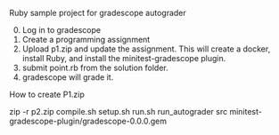 Ruby sample project for gradescope autograder

0. Log in to gradescope
1. Create a programming assignment
2. Upload p1.zip and update the assignment. This will create a docker, install Ruby, and install the minitest-gradescope plugin.
3. submit point.rb from the solution folder.
4. gradescope will grade it.


How to create P1.zip

zip -r p2.zip compile.sh setup.sh run.sh run_autograder src minitest-gradescope-plugin/gradescope-0.0.0.gem
 
